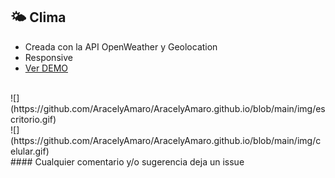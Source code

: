 
## 🌤️ Clima
 * Creada con la API OpenWeather y Geolocation
 * Responsive
 * [Ver DEMO](https://aracelyamaro.github.io/)
 <br>
 ![](https://github.com/AracelyAmaro/AracelyAmaro.github.io/blob/main/img/escritorio.gif)
 <br>
 ![](https://github.com/AracelyAmaro/AracelyAmaro.github.io/blob/main/img/celular.gif)
 <br>
 #### Cualquier comentario y/o sugerencia deja un issue
 

